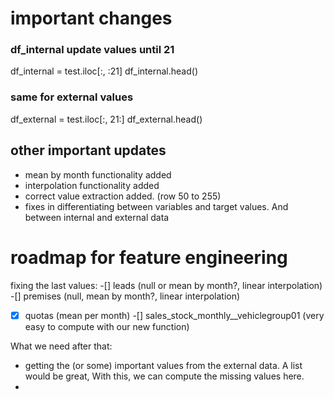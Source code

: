 # important changes

### df_internal update values until 21 
df_internal = test.iloc[:, :21]
df_internal.head()

### same for external values
df_external = test.iloc[:, 21:]
df_external.head()


## other important updates
- mean by month functionality added
- interpolation functionality added
- correct value extraction added. (row 50 to 255)
- fixes in differentiating between variables and target values. And between internal and external data


# roadmap for feature engineering

fixing the last values:
-[] leads (null or mean by month?, linear interpolation)
-[] premises (null, mean by month?, linear interpolation)
-[X] quotas (mean per month)
-[] sales_stock_monthly__vehiclegroup01 (very easy to compute with our new function)

What we need after that:
- getting the (or some) important values from the external data. A list would be great, With this, we can compute the missing values here.
- 